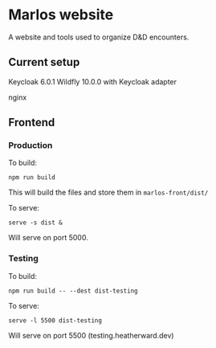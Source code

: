 # Marlos website

A website and tools used to organize D&D encounters.


## Current setup

Keycloak 6.0.1
Wildfly 10.0.0 with Keycloak adapter

nginx

## Frontend

### Production

To build:

`npm run build`

This will build the files and store them in `marlos-front/dist/`

To serve:

`serve -s dist &`

Will serve on port 5000.


### Testing

To build:

`npm run build -- --dest dist-testing`

To serve:

`serve -l 5500 dist-testing`

Will serve on port 5500 (testing.heatherward.dev)
